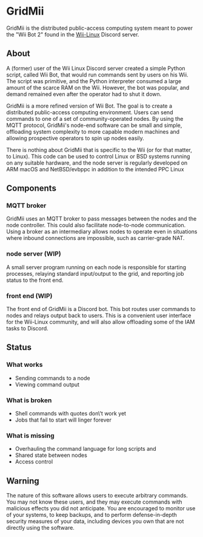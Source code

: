 # GridMii

GridMii is the distributed public-access computing system meant to power the "Wii Bot 2" found in the [Wii-Linux](https://wii-linux.org/) Discord server.

## About

A (former) user of the Wii Linux Discord server created a simple Python script, called Wii Bot, that would run commands sent by users on his Wii. The script was primitive, and the Python interpreter consumed a large amount of the scarce RAM on the Wii. However, the bot was popular, and demand remained even after the operator had to shut it down.

GridMii is a more refined version of Wii Bot. The goal is to create a distributed public-access computing environment. Users can send commands to one of a set of community-operated nodes. By using the MQTT protocol, GridMii's node-end software can be small and simple, offloading system complexity to more capable modern machines and allowing prospective operators to spin up nodes easily.

There is nothing about GridMii that is specific to the Wii (or for that matter, to Linux). This code can be used to control Linux or BSD systems running on any suitable hardware, and the node server is regularly developed on ARM macOS and NetBSD/evbppc in addition to the intended PPC Linux

## Components

### MQTT broker

GridMii uses an MQTT broker to pass messages between the nodes and the node controller. This could also facilitate node-to-node communication. Using a broker as an intermediary allows nodes to operate even in situations where inbound connections are impossible, such as carrier-grade NAT.

### node server (WIP)

A small server program running on each node is responsible for starting processes, relaying standard input/output to the grid, and reporting job status to the front end.

### front end (WIP)

The front end of GridMii is a Discord bot. This bot routes user commands to nodes and relays output back to users. This is a convenient user interface for the Wii-Linux community, and will also allow offloading some of the IAM tasks to Discord.

## Status

### What works

* Sending commands to a node
* Viewing command output

### What is broken

* Shell commands with quotes don\\'t work yet
* Jobs that fail to start will linger forever

### What is missing

* Overhauling the command language for long scripts and 
* Shared state between nodes
* Access control

## Warning

The nature of this software allows users to execute arbitrary commands. You may not know these users, and they may execute commands with malicious effects you did not anticipate. You are encouraged to monitor use of your systems, to keep backups, and to perform defense-in-depth security measures of your data, including devices you own that are not directly using the software. 
